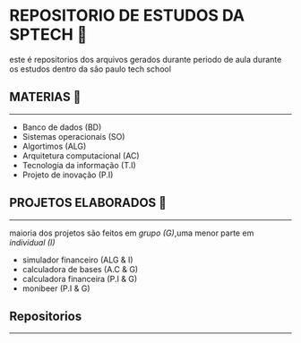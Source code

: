 # REPOSITORIO DE ESTUDOS DA SPTECH 🎒
este é repositorios dos arquivos gerados durante periodo de aula durante os estudos dentro da são paulo tech school 

## MATERIAS 📕
---
- Banco de dados (BD)
- Sistemas operacionais (SO) 
- Algortimos (ALG)
- Arquitetura computacional (AC)
- Tecnologia da informação (T.I)
- Projeto de inovação (P.I)

## PROJETOS ELABORADOS 🚀
---
maioria dos projetos são feitos em *grupo (G)*,uma menor parte em *individual (I)* 

- simulador financeiro (ALG & I)
- calculadora de bases (A.C & G)
- calculadora financeira (P.I & G)
- monibeer  (P.I & G)

## Repositorios
---